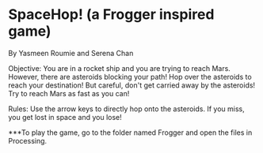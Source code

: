 # SpaceHop! (a Frogger inspired game)
By Yasmeen Roumie and Serena Chan                  

Objective: You are in a rocket ship and you are trying to reach Mars. However, there are asteroids blocking your path! Hop over the asteroids to reach your destination! But careful, don't get carried away by the asteroids! Try to reach Mars as fast as you can!

Rules: Use the arrow keys to directly hop onto the asteroids. If you miss, you get lost in space and you lose!

***To play the game, go to the folder named Frogger and open the files in Processing.
